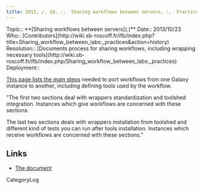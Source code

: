 ```yaml
---
title: 2013, /, 10, :,  Sharing workflows between servers, :,  Practices
---
```





<div class='logbox'>
 Topic:: **[Sharing workflows between servers](.)**
 Date:: 2013/10/23
 Who:: [Contributors](http://wiki.sb-roscoff.fr/ifb/index.php?title=Sharing_workflow_between_labs:_practices&action=history)
 Resolution:: [Documents process for sharing workflows, including wrapping necessary tools](http://wiki.sb-roscoff.fr/ifb/index.php/Sharing_workflow_between_labs:_practices)
 Deployment:: 
</div>

[This page lists the main steps](http://wiki.sb-roscoff.fr/ifb/index.php/Sharing_workflow_between_labs:_practices) needed to port workflows from one Galaxy instance to another, including defining tools used by the workflow.

<div class='indent'>

"The first two sections deal with wrappers standardization and toolshed integration.  Instances which give workflows are concerned with these sections.

The last two sections deals with wrappers installation from toolshed and different kind of tests you can run after tools installation.  Instances which receive workflows are concerned with these sections."
</div>

## Links

* [The document](http://wiki.sb-roscoff.fr/ifb/index.php/Sharing_workflow_between_labs:_practices)

CategoryLog
